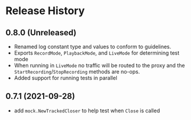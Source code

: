 # Release History

## 0.8.0 (Unreleased)
* Renamed log constant type and values to conform to guidelines.
* Exports `RecordMode`, `PlaybackMode`, and `LiveMode` for determining test mode
* When running in `LiveMode` no traffic will be routed to the proxy and the `StartRecording`/`StopRecording` methods are no-ops.
* Added support for running tests in parallel

## 0.7.1 (2021-09-28)
* add `mock.NewTrackedCloser` to help test when `Close` is called